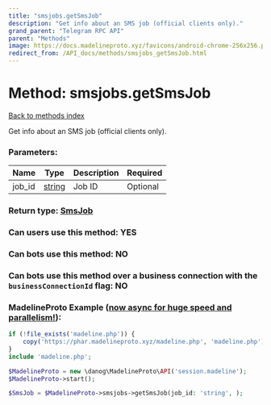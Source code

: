 ```yaml
---
title: "smsjobs.getSmsJob"
description: "Get info about an SMS job (official clients only)."
grand_parent: "Telegram RPC API"
parent: "Methods"
image: https://docs.madelineproto.xyz/favicons/android-chrome-256x256.png
redirect_from: /API_docs/methods/smsjobs_getSmsJob.html
---
```

# Method: smsjobs.getSmsJob
[Back to methods index](index.html)



Get info about an SMS job (official clients only).

### Parameters:

| Name     |    Type       | Description | Required |
|----------|---------------|-------------|----------|
|job\_id|[string](/API_docs/types/string.html) | Job ID | Optional|


### Return type: [SmsJob](/API_docs/types/SmsJob.html)

### Can users use this method: **YES**


### Can bots use this method: **NO**


### Can bots use this method over a business connection with the `businessConnectionId` flag: **NO**


### MadelineProto Example ([now async for huge speed and parallelism!](https://docs.madelineproto.xyz/docs/ASYNC.html)):


```php
if (!file_exists('madeline.php')) {
    copy('https://phar.madelineproto.xyz/madeline.php', 'madeline.php');
}
include 'madeline.php';

$MadelineProto = new \danog\MadelineProto\API('session.madeline');
$MadelineProto->start();

$SmsJob = $MadelineProto->smsjobs->getSmsJob(job_id: 'string', );
```

